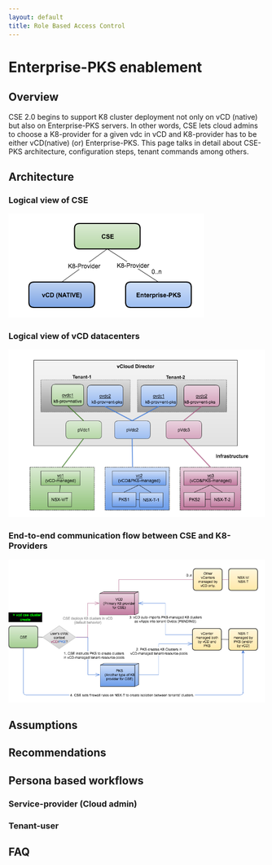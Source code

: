 ```yaml
---
layout: default
title: Role Based Access Control
---
```


# Enterprise-PKS enablement
<a name="overview"></a>
## Overview
CSE 2.0 begins to support K8 cluster deployment not only on vCD (native) but also on Enterprise-PKS servers. In other words, CSE lets cloud admins to choose a K8-provider for a given vdc in vCD and K8-provider has to be either vCD(native) (or) Enterprise-PKS. This page talks in detail about CSE-PKS architecture, configuration steps, tenant commands among others.
<a name="architecture"></a>
## Architecture
### Logical view of CSE
![logical-view-cse](img/ent-pks/01-Logical-view-CSE.png)
### Logical view of vCD datacenters
![logical-view-vcd](img/ent-pks/02-Logical-view-vCD.png)
### End-to-end communication flow between CSE and K8-Providers
![communication-flow](img/ent-pks/03-Communication-flow.png)
<a name="assumptions"></a>
## Assumptions
<a name="recommendations"></a>
## Recommendations
<a name="persona based workflows"></a>
## Persona based workflows
### Service-provider (Cloud admin)
### Tenant-user
<a name="faq"></a>
## FAQ
